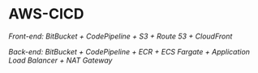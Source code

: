 # AWS-CICD

_Front-end: BitBucket + CodePipeline + S3 + Route 53 + CloudFront_

_Back-end: BitBucket + CodePipeline + ECR + ECS Fargate + Application Load Balancer + NAT Gateway_


